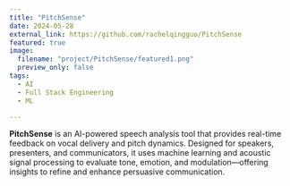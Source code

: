 ```yaml
---
title: "PitchSense"
date: 2024-05-28
external_link: https://github.com/rachelqingguo/PitchSense
featured: true
image:
  filename: "project/PitchSense/featured1.png"
  preview_only: false
tags:
  - AI
  - Full Stack Engineering
  - ML

---
```


**PitchSense** is an AI-powered speech analysis tool that provides real-time feedback on vocal delivery and pitch dynamics. Designed for speakers, presenters, and communicators, it uses machine learning and acoustic signal processing to evaluate tone, emotion, and modulation—offering insights to refine and enhance persuasive communication.

<!--more-->
